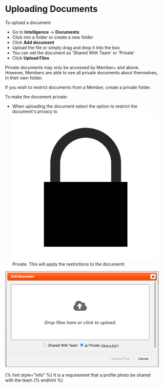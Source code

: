 # Uploading Documents

To upload a document:

* Go to **Intelligence** -> **Documents**
* Click into a folder or create a new folder
* Click **Add document**
* Upload the file or simply drag and drop it into the box 
* You can set the document as 'Shared With Team' or 'Private'
* Click **Upload Files**

Private documents may only be accessed by Member+ and above. However, Members are able to see all private documents about themselves, in their own folder.

If you wish to restrict documents from a Member, create a private folder.

To make the document private:

* When uploading the document select the option to restrict the document's privacy to ![](<../../.gitbook/assets/padlock icon.png>)Private. This will apply the restrictions to the document\


![](<../../.gitbook/assets/making a document private.png>)

{% hint style="info" %}
It is a requirement that a profile photo be shared with the team
{% endhint %}
